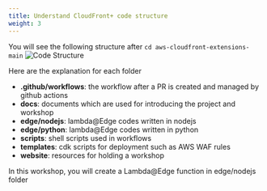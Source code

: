 ```yaml
---
title: Understand CloudFront+ code structure 
weight: 3
---
```


You will see the following structure after `cd aws-cloudfront-extensions-main`
![Code Structure](/images/code-structure.png)

Here are the explanation for each folder
- **.github/workflows**: the workflow after a PR is created and managed by github actions
- **docs**: documents which are used for introducing the project and workshop
- **edge/nodejs**: lambda@Edge codes written in nodejs
- **edge/python**: lambda@Edge codes written in python
- **scripts**: shell scripts used in workflows
- **templates**: cdk scripts for deployment such as AWS WAF rules
- **website**: resources for holding a workshop

In this workshop, you will create a Lambda@Edge function in edge/nodejs folder
